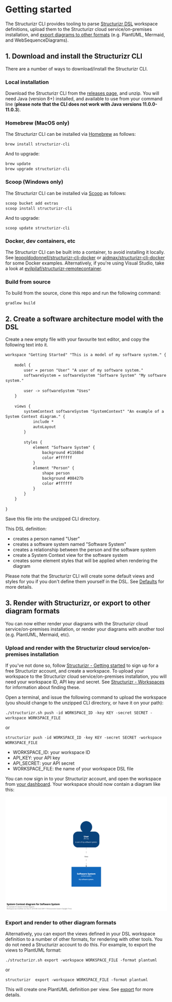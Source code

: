 # Getting started

The Structurizr CLI provides tooling to parse [Structurizr DSL](https://github.com/structurizr/dsl) workspace definitions, upload them to the Structurizr cloud service/on-premises installation, and [export diagrams to other formats](export.md) (e.g. PlantUML, Mermaid, and WebSequenceDiagrams).

## 1. Download and install the Structurizr CLI

There are a number of ways to download/install the Structurizr CLI.

### Local installation

Download the Structurizr CLI from the [releases page](https://github.com/structurizr/cli/releases), and unzip. You will need Java (version 8+) installed, and available to use from your command line (__please note that the CLI does not work with Java versions 11.0.0-11.0.3__).

### Homebrew (MacOS only)

The Structurizr CLI can be installed via [Homebrew](https://brew.sh) as follows:

```
brew install structurizr-cli
```

And to upgrade:

```
brew update
brew upgrade structurizr-cli
```

### Scoop (Windows only)

The Structurizr CLI can be installed via [Scoop](https://scoop.sh) as follows:

```
scoop bucket add extras
scoop install structurizr-cli
```

And to upgrade:

```
scoop update structurizr-cli
```

### Docker, dev containers, etc

The Structurizr CLI can be built into a container, to avoid installing it locally. See [leopoldodonnell/structurizr-cli-docker](https://github.com/leopoldodonnell/structurizr-cli-docker) or [aidmax/structurizr-cli-docker](https://github.com/aidmax/structurizr-cli-docker) for some Docker examples. Alternatively, if you're using Visual Studio, take a look at [evilpilaf/structurizr-remotecontainer](https://github.com/evilpilaf/structurizr-remotecontainer).

### Build from source

To build from the source, clone this repo and run the following command:

```
gradlew build
```

## 2. Create a software architecture model with the DSL

Create a new empty file with your favourite text editor, and copy the following text into it.

```
workspace "Getting Started" "This is a model of my software system." {

    model {
        user = person "User" "A user of my software system."
        softwareSystem = softwareSystem "Software System" "My software system."

        user -> softwareSystem "Uses"
    }

    views {
        systemContext softwareSystem "SystemContext" "An example of a System Context diagram." {
            include *
            autoLayout
        }

        styles {
            element "Software System" {
                background #1168bd
                color #ffffff
            }
            element "Person" {
                shape person
                background #08427b
                color #ffffff
            }
        }
    }
    
}
```

Save this file into the unzipped CLI directory.

This DSL definition:

- creates a person named "User"
- creates a software system named "Software System"
- creates a relationship between the person and the software system
- create a System Context view for the software system
- creates some element styles that will be applied when rendering the diagram

Please note that the Structurizr CLI will create some default views and styles for you if you don't define them yourself in the DSL. See [Defaults](defaults.md) for more details.

## 3. Render with Structurizr, or export to other diagram formats

You can now either render your diagrams with the Structurizr cloud service/on-premises installation, or render your diagrams with another tool (e.g. PlantUML, Mermaid, etc).

### Upload and render with the Structurizr cloud service/on-premises installation

If you've not done so, follow [Structurizr - Getting started](https://structurizr.com/help/getting-started) to sign up for a free Structurizr account, and create a workspace. To upload your workspace to the Structurizr cloud service/on-premises installation, you will need your workspace ID, API key and secret. See [Structurizr - Workspaces](https://structurizr.com/help/workspaces) for information about finding these.

Open a terminal, and issue the following command to upload the workspace (you should change to the unzipped CLI directory, or have it on your path):

```
./structurizr.sh push -id WORKSPACE_ID -key KEY -secret SECRET -workspace WORKSPACE_FILE
```

or

```
structurizr push -id WORKSPACE_ID -key KEY -secret SECRET -workspace WORKSPACE_FILE
```

- WORKSPACE_ID: your workspace ID
- API_KEY: your API key
- API_SECRET: your API secret
- WORKSPACE_FILE: the name of your workspace DSL file

You can now sign in to your Structurizr account, and open the workspace from [your dashboard](https://structurizr.com/dashboard). Your workspace should now contain a diagram like this:

![Getting started](images/getting-started.png)

### Export and render to other diagram formats

Alternatively, you can export the views defined in your DSL workspace definition to a number of other formats, for rendering with other tools. You do not need a Structurizr account to do this. For example, to export the views to PlantUML format:

```
./structurizr.sh export -workspace WORKSPACE_FILE -format plantuml
```

or

```
structurizr  export -workspace WORKSPACE_FILE -format plantuml
```

This will create one PlantUML definition per view. See [export](export.md) for more details.